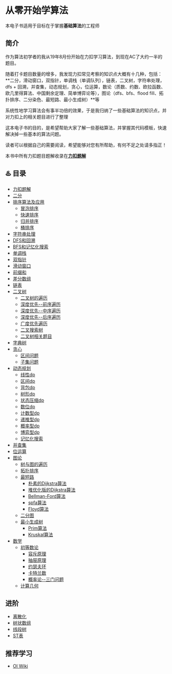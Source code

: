 # 从零开始学算法

本电子书适用于目标在于掌握**基础算法**的工程师

## 简介

作为算法初学者的我从19年8月份开始在力扣学习算法，到现在AC了大约一半的题目。

随着打卡题目数量的增多，我发现力扣常见考察的知识点大概有十几种，包括：**二分，滑动窗口，双指针，单调栈（单调队列），链表，二叉树，字符串处理，dfs + 回溯，并查集，动态规划，贪心，位运算，数论（质数、约数、欧拉函数、欧几里得算法、中国剩余定理、简单博弈论等），图论（dfs、bfs、flood fill、拓扑排序、二分染色、最短路、最小生成树）**等

系统性地学习算法会有事半功倍的效果，于是我归纳了一些基础算法的知识点，并对力扣上的相关题目进行了整理

这本电子书的目的，是希望帮助大家了解一些基础算法，并掌握其代码模板，快速解决掉一些基本的算法问题。

读者可以根据自己的需要阅读，希望能够对您有所帮助，有何不足之处请多指正！

本书中所有力扣题目题解收录在[**力扣题解**](https://github.com/muyids/leetcode/tree/master/questions.md)

## ♨️ 目录

* [力扣题解](https://github.com/muyids/leetcode/blob/master/questions.md)
* [二分](./chapter/二分.md)
* [排序算法及应用](./chapter/sort/排序.md)
  * [冒泡排序](./chapter/sort/冒泡.md)
  * [快速排序](./chapter/sort/快排.md)
  * [归并排序](./chapter/sort/归并.md)
  * [桶排序](./chapter/sort/桶排序.md)
* [字符串处理](./chapter/字符串处理.md)
* [DFS和回溯](./chapter/DFS和回溯.md)
* [BFS和记忆化搜索](./chapter/BFS和记忆化搜索.md)
* [单调栈](./chapter/单调栈.md)
* [双指针](./chapter/双指针.md)
* [滑动窗口](./chapter/滑动窗口.md)
* [前缀和](./chapter/前缀和.md)
* [差分数组](./chapter/差分数组.md)
* [链表](./chapter/链表.md)
* [二叉树](./chapter/binary-tree/二叉树.md)
  * [二叉树的遍历](./chapter/binary-tree/二叉树的遍历.md)
  * [深度优先--前序遍历](./chapter/binary-tree/深度优先--前序遍历.md)
  * [深度优先--中序遍历](./chapter/binary-tree/深度优先--中序遍历.md)
  * [深度优先--后序遍历](./chapter/binary-tree/深度优先--后序遍历.md)
  * [广度优先遍历](./chapter/binary-tree/广度优先遍历.md)
  * [二叉搜索树](./chapter/binary-tree/二叉搜索树.md)
  * [二叉树相关题目](./chapter/binary-tree/练习题目.md)
* [字典树](./chapter/字典树.md)
* [贪心](./chapter/greedy/贪心.md)
  * [区间问题](./chapter/greedy/区间问题.md)
  * [子集问题](./chapter/greedy/子集问题.md)
* [动态规划](./chapter/dp/动态规划.md)
  * [线性dp](./chapter/dp/线性dp.md)
  * [区间dp](./chapter/dp/区间dp.md)
  * [背包dp](./chapter/dp/背包dp.md)
  * [树形dp](./chapter/dp/树形dp.md)
  * [状态压缩dp](./chapter/dp/状态压缩dp.md)
  * [数位dp](./chapter/dp/数位dp.md)
  * [计数型dp](./chapter/dp/计数型dp.md)
  * [递推型dp](./chapter/dp/递推型dp.md)
  * [概率型dp](./chapter/dp/概率型dp.md)
  * [博弈型dp](./chapter/dp/博弈型dp.md)
  * [记忆化搜索](./chapter/dp/记忆化搜索.md)
* [并查集](./chapter/并查集.md)
* [位运算](./chapter/位运算.md)
* [图论](./chapter/graph/图论.md)
  * [树与图的遍历](./chapter/graph/树与图的遍历.md)
  * [拓扑排序](./chapter/graph/拓扑排序.md)
  * [最短路](./chapter/graph/最短路.md)
    * [朴素的Dijkstra算法](./chapter/graph/朴素的Dijkstra算法.md)
    * [堆优化版的Dijkstra算法](./chapter/graph/堆优化版的Dijkstra算法.md)
    * [Bellman-Ford算法](./chapter/graph/Bellman-Ford算法.md)
    * [spfa算法](./chapter/graph/spfa算法.md)
    * [Floyd算法](./chapter/graph/Floyd算法.md)
  * [二分图](./chapter/graph/二分图.md)
  * [最小生成树](./chapter/graph/最小生成树.md)
    * [Prim算法](./chapter/graph/Prim算法.md)
    * [Kruskal算法](./chapter/graph/Kruskal算法.md)
* [数学](./chapter/math/数学.md)
  * [初等数论](./chapter/math/初等数论.md)
    * [容斥原理](./chapter/math/容斥原理.md)
    * [抽屉原理](./chapter/math/抽屉原理.md)
    * [约瑟夫环](./chapter/math/约瑟夫环.md)
    * [卡特兰数](./chapter/math/卡特兰数.md)
    * [概率论--三门问题](./chapter/math/三门问题.md)
  * [计算几何](./chapter/math/计算几何.md)
  
## 进阶

* [离散化](./chapter/离散化.md)
* [树状数组](./chapter/树状数组.md)
* [线段树](./chapter/线段树.md)
* [ST表](./chapter/ST表.md)

## 推荐学习

* [OI Wiki](https://oi-wiki.org/)
